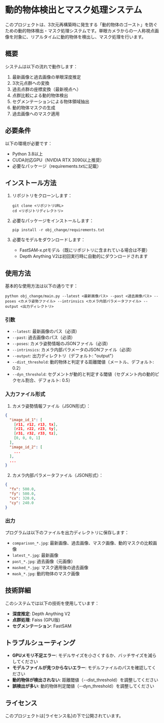 # 動的物体検出とマスク処理システム

このプロジェクトは、3次元再構築時に発生する「動的物体のゴースト」を防ぐための動的物体検出・マスク処理システムです。単眼カメラからの一人称視点画像を対象に、リアルタイムに動的物体を検出し、マスク処理を行います。

## 概要

システムは以下の流れで動作します：

1. 最新画像と過去画像の単眼深度推定
2. 3次元点群への変換
3. 過去点群の座標変換（最新視点へ）
4. 点群比較による動的物体検出
5. セグメンテーションによる物体領域抽出
6. 動的物体マスクの生成
7. 過去画像へのマスク適用

## 必要条件

以下の環境が必要です：

- Python 3.8以上
- CUDA対応GPU（NVIDIA RTX 3090以上推奨）
- 必要なパッケージ（requirements.txtに記載）

## インストール方法

1. リポジトリをクローンします：
   ```
   git clone <リポジトリURL>
   cd <リポジトリディレクトリ>
   ```

2. 必要なパッケージをインストールします：
   ```
   pip install -r obj_change/requirements.txt
   ```

3. 必要なモデルをダウンロードします：
   - FastSAM-x.ptモデル（既にリポジトリに含まれている場合は不要）
   - Depth Anything V2は初回実行時に自動的にダウンロードされます

## 使用方法

基本的な使用方法は以下の通りです：

```
python obj_change/main.py --latest <最新画像パス> --past <過去画像パス> --poses <カメラ姿勢ファイル> --intrinsics <カメラ内部パラメータファイル> --output <出力ディレクトリ>
```

### 引数

- `--latest`: 最新画像のパス（必須）
- `--past`: 過去画像のパス（必須）
- `--poses`: カメラ姿勢情報のJSONファイル（必須）
- `--intrinsics`: カメラ内部パラメータのJSONファイル（必須）
- `--output`: 出力ディレクトリ（デフォルト: "output"）
- `--dist_threshold`: 動的物体と判定する距離閾値（メートル、デフォルト: 0.2）
- `--dyn_threshold`: セグメントが動的と判定する閾値（セグメント内の動的ピクセル割合、デフォルト: 0.5）

### 入力ファイル形式

1. カメラ姿勢情報ファイル（JSON形式）：
```json
{
  "image_id_1": [
    [r11, r12, r13, tx],
    [r21, r22, r23, ty],
    [r31, r32, r33, tz],
    [0, 0, 0, 1]
  ],
  "image_id_2": [
    ...
  ],
  ...
}
```

2. カメラ内部パラメータファイル（JSON形式）：
```json
{
  "fx": 500.0,
  "fy": 500.0,
  "cx": 320.0,
  "cy": 240.0
}
```

### 出力

プログラムは以下のファイルを出力ディレクトリに保存します：

- `comparison_*.jpg`: 最新画像、過去画像、マスク画像、動的マスクの比較画像
- `latest_*.jpg`: 最新画像
- `past_*.jpg`: 過去画像（元画像）
- `masked_*.jpg`: マスク適用後の過去画像
- `mask_*.jpg`: 動的物体のマスク画像

## 技術詳細

このシステムでは以下の技術を使用しています：

- **深度推定**: Depth Anything V2
- **点群処理**: Faiss (GPU版)
- **セグメンテーション**: FastSAM

## トラブルシューティング

- **GPUメモリ不足エラー**: モデルサイズを小さくするか、バッチサイズを減らしてください
- **モデルファイルが見つからないエラー**: モデルファイルのパスを確認してください
- **動的物体が検出されない**: 距離閾値（--dist_threshold）を調整してください
- **誤検出が多い**: 動的物体判定閾値（--dyn_threshold）を調整してください

## ライセンス

このプロジェクトは[ライセンス名]の下で公開されています。 